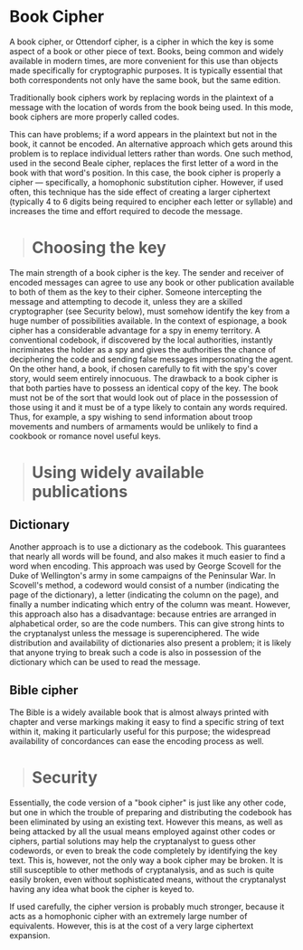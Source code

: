# Book Cipher

A book cipher, or Ottendorf cipher, is a cipher in which the key is some aspect of a book or other piece of text. Books, being common and widely available in modern times, are more convenient for this use than objects made specifically for cryptographic purposes. It is typically essential that both correspondents not only have the same book, but the same edition.

Traditionally book ciphers work by replacing words in the plaintext of a message with the location of words from the book being used. In this mode, book ciphers are more properly called codes.

This can have problems; if a word appears in the plaintext but not in the book, it cannot be encoded. An alternative approach which gets around this problem is to replace individual letters rather than words. One such method, used in the second Beale cipher, replaces the first letter of a word in the book with that word's position. In this case, the book cipher is properly a cipher — specifically, a homophonic substitution cipher. However, if used often, this technique has the side effect of creating a larger ciphertext (typically 4 to 6 digits being required to encipher each letter or syllable) and increases the time and effort required to decode the message.



> # Choosing the key

The main strength of a book cipher is the key. The sender and receiver of encoded messages can agree to use any book or other publication available to both of them as the key to their cipher. Someone intercepting the message and attempting to decode it, unless they are a skilled cryptographer (see Security below), must somehow identify the key from a huge number of possibilities available. In the context of espionage, a book cipher has a considerable advantage for a spy in enemy territory. A conventional codebook, if discovered by the local authorities, instantly incriminates the holder as a spy and gives the authorities the chance of deciphering the code and sending false messages impersonating the agent. On the other hand, a book, if chosen carefully to fit with the spy's cover story, would seem entirely innocuous. The drawback to a book cipher is that both parties have to possess an identical copy of the key. The book must not be of the sort that would look out of place in the possession of those using it and it must be of a type likely to contain any words required. Thus, for example, a spy wishing to send information about troop movements and numbers of armaments would be unlikely to find a cookbook or romance novel useful keys.

> # Using widely available publications
## Dictionary

Another approach is to use a dictionary as the codebook. This guarantees that nearly all words will be found, and also makes it much easier to find a word when encoding. This approach was used by George Scovell for the Duke of Wellington's army in some campaigns of the Peninsular War. In Scovell's method, a codeword would consist of a number (indicating the page of the dictionary), a letter (indicating the column on the page), and finally a number indicating which entry of the column was meant. However, this approach also has a disadvantage: because entries are arranged in alphabetical order, so are the code numbers. This can give strong hints to the cryptanalyst unless the message is superenciphered. The wide distribution and availability of dictionaries also present a problem; it is likely that anyone trying to break such a code is also in possession of the dictionary which can be used to read the message.

## Bible cipher

The Bible is a widely available book that is almost always printed with chapter and verse markings making it easy to find a specific string of text within it, making it particularly useful for this purpose; the widespread availability of concordances can ease the encoding process as well.

> # Security

Essentially, the code version of a "book cipher" is just like any other code, but one in which the trouble of preparing and distributing the codebook has been eliminated by using an existing text. However this means, as well as being attacked by all the usual means employed against other codes or ciphers, partial solutions may help the cryptanalyst to guess other codewords, or even to break the code completely by identifying the key text. This is, however, not the only way a book cipher may be broken. It is still susceptible to other methods of cryptanalysis, and as such is quite easily broken, even without sophisticated means, without the cryptanalyst having any idea what book the cipher is keyed to.

If used carefully, the cipher version is probably much stronger, because it acts as a homophonic cipher with an extremely large number of equivalents. However, this is at the cost of a very large ciphertext expansion.

